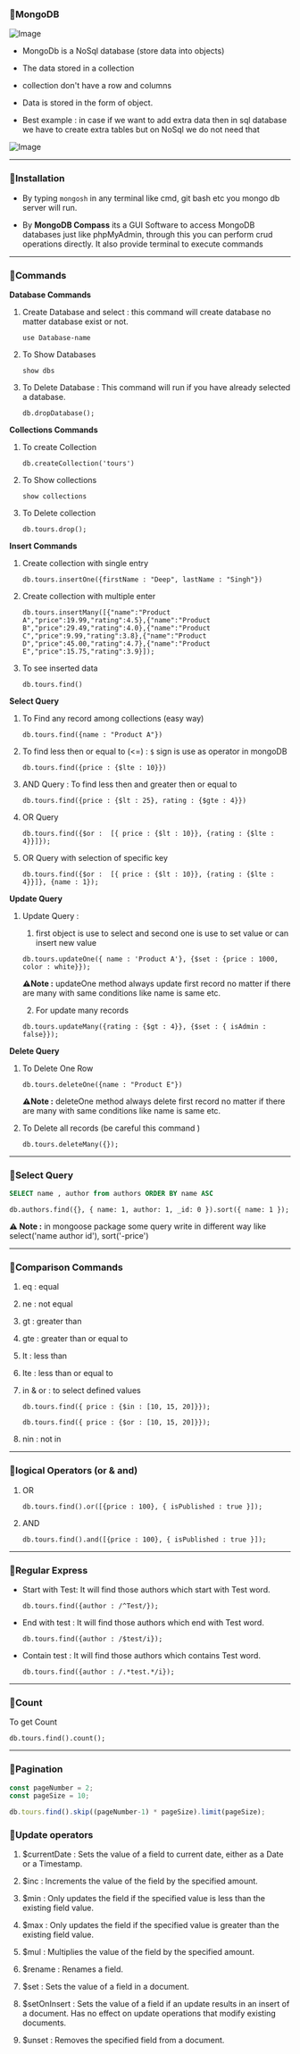 ### 📘MongoDB

![Image](./images/mongodb-1.png)

* MongoDb is a NoSql database (store data into objects)

* The data stored in a collection

* collection don't have a row and columns

* Data is stored in the form of object.

* Best example : in case if we want to add extra data then in sql database we have to create extra tables but on NoSql we do not need that

![Image](./images/mongodb-2.png)

---

### 📘Installation

* By typing `mongosh` in any terminal like cmd, git bash etc you mongo db server will run.

* By **MongoDB Compass** its a GUI Software to access MongoDB databases just like phpMyAdmin, through this you can perform crud operations directly. It also provide terminal to execute commands

---

### 📘Commands

**Database Commands**

1. Create Database and select : this command will create database no matter database exist or not.

    ```
    use Database-name
    ```
2. To Show Databases

    ```
    show dbs
    ```


3. To Delete Database : This command will run if you have already selected a database.

    ```
    db.dropDatabase();
    ```

**Collections Commands**


1. To create Collection

    ```
    db.createCollection('tours')
    ```

2. To Show collections

    ```
    show collections
    ```

3. To Delete collection

    ```
    db.tours.drop();
    ```

**Insert Commands**

1. Create collection with single entry

    ````
    db.tours.insertOne({firstName : "Deep", lastName : "Singh"})
    ````

2. Create collection with multiple enter

    ```
    db.tours.insertMany([{"name":"Product A","price":19.99,"rating":4.5},{"name":"Product B","price":29.49,"rating":4.0},{"name":"Product C","price":9.99,"rating":3.8},{"name":"Product D","price":45.00,"rating":4.7},{"name":"Product E","price":15.75,"rating":3.9}]);
    ```

3. To see inserted data

   ```
   db.tours.find()
   ```

**Select Query**

1. To Find any record among collections (easy way)

    ```
    db.tours.find({name : "Product A"})
    ```
2. To find less then or equal to (<=) : `$` sign is use as operator in mongoDB

    ```
    db.tours.find({price : {$lte : 10}})
    ```

3. AND Query : To find less then and greater then or equal to

    ```
    db.tours.find({price : {$lt : 25}, rating : {$gte : 4}})
    ```

4. OR Query

    ```
    db.tours.find({$or :  [{ price : {$lt : 10}}, {rating : {$lte : 4}}]});
    ```

5. OR Query with selection of specific key

    ```
    db.tours.find({$or :  [{ price : {$lt : 10}}, {rating : {$lte : 4}}]}, {name : 1});
    ```

**Update Query**

1.  Update Query :

    1. first object is use to select and second one is use to set value or can insert new value

    ```
    db.tours.updateOne({ name : 'Product A'}, {$set : {price : 1000, color : white}});
    ```
    **⚠️Note :** updateOne method always update first record no matter if there are many with same conditions like name is same etc.


    2. For update many records
    ```
    db.tours.updateMany({rating : {$gt : 4}}, {$set : { isAdmin : false}});
    ```

**Delete Query**

1.  To Delete One Row

    ```
    db.tours.deleteOne({name : "Product E"})
    ```
     **⚠️Note :** deleteOne method always delete first record no matter if there are many with same conditions like name is same etc.

2. To Delete all records (be careful this command )

    ```
    db.tours.deleteMany({});
    ```
---

### 📘Select Query

```sql
SELECT name , author from authors ORDER BY name ASC
```

```
db.authors.find({}, { name: 1, author: 1, _id: 0 }).sort({ name: 1 });
```

**⚠️ Note :** in mongoose package some query write in different way like select('name author id'), sort('-price')

---


### 📘Comparison Commands

1. eq : equal

2. ne : not equal

3. gt : greater than

4. gte : greater than or equal to

5. lt : less than

6. lte : less than or equal to

7. in & or : to select defined values

    ```
    db.tours.find({ price : {$in : [10, 15, 20]}});

    db.tours.find({ price : {$or : [10, 15, 20]}});
    ```

8. nin : not in

---

### 📘logical Operators (or & and)

1. OR

    ```
    db.tours.find().or([{price : 100}, { isPublished : true }]);
    ```

2. AND

    ```
    db.tours.find().and([{price : 100}, { isPublished : true }]);
    ```

---

### 📘Regular Express

* Start with Test: It will find those authors which start with Test word.

    ```
    db.tours.find({author : /^Test/});
    ```

* End with test :  It will find those authors which end with Test word.

    ```
    db.tours.find({author : /$test/i});
    ```
* Contain test :  It will find those authors which contains Test word.

    ```
    db.tours.find({author : /.*test.*/i});
    ```
---

### 📘Count

To get Count

```
db.tours.find().count();
```

---

### 📘Pagination

```js
const pageNumber = 2;
const pageSize = 10;

db.tours.find().skip((pageNumber-1) * pageSize).limit(pageSize);
```

### 📘Update operators

1. $currentDate : Sets the value of a field to current date, either as a Date or a Timestamp.

2. $inc : Increments the value of the field by the specified amount.

3. $min : Only updates the field if the specified value is less than the existing field value.

4. $max : Only updates the field if the specified value is greater than the existing field value.

5. $mul : Multiplies the value of the field by the specified amount.

6. $rename : Renames a field.

7. $set : Sets the value of a field in a document.
 
8. $setOnInsert : Sets the value of a field if an update results in an insert of a document. Has no effect on update operations that modify existing documents.

9. $unset : Removes the specified field from a document.

